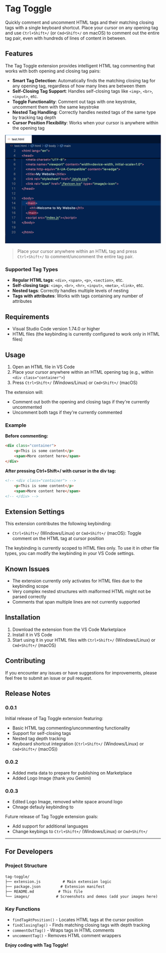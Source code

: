 # Tag Toggle

Quickly comment and uncomment HTML tags and their matching closing tags with a single keyboard shortcut. Place your cursor on any opening tag and use `Ctrl+Shift+/` (or `Cmd+Shift+/` on macOS) to comment out the entire tag pair, even with hundreds of lines of content in between.

## Features

The Tag Toggle extension provides intelligent HTML tag commenting that works with both opening and closing tag pairs:

- **Smart Tag Detection**: Automatically finds the matching closing tag for any opening tag, regardless of how many lines are between them
- **Self-Closing Tag Support**: Handles self-closing tags like `<img>`, `<br>`, `<input>`, etc.
- **Toggle Functionality**: Comment out tags with one keystroke, uncomment them with the same keystroke
- **Nested Tag Handling**: Correctly handles nested tags of the same type by tracking tag depth
- **Cursor Position Flexibility**: Works when your cursor is anywhere within the opening tag

![Feature Demo](images/tag-toggle.gif)

> Place your cursor anywhere within an HTML tag and press `Ctrl+Shift+/` to comment/uncomment the entire tag pair.

### Supported Tag Types

- **Regular HTML tags**: `<div>`, `<span>`, `<p>`, `<section>`, etc.
- **Self-closing tags**: `<img>`, `<br>`, `<hr>`, `<input>`, `<meta>`, `<link>`, etc.
- **Nested tags**: Correctly handles multiple levels of nesting
- **Tags with attributes**: Works with tags containing any number of attributes

## Requirements

- Visual Studio Code version 1.74.0 or higher
- HTML files (the keybinding is currently configured to work only in HTML files)

## Usage

1. Open an HTML file in VS Code
2. Place your cursor anywhere within an HTML opening tag (e.g., within `<div class="container">`)
3. Press `Ctrl+Shift+/` (Windows/Linux) or `Cmd+Shift+/` (macOS)

The extension will:
- Comment out both the opening and closing tags if they're currently uncommented
- Uncomment both tags if they're currently commented

### Example

**Before commenting:**
```html
<div class="container">
    <p>This is some content</p>
    <span>More content here</span>
</div>
```

**After pressing Ctrl+Shift+/ with cursor in the div tag:**
```html
<!-- <div class="container"> -->
    <p>This is some content</p>
    <span>More content here</span>
<!-- </div> -->
```

## Extension Settings

This extension contributes the following keybinding:

* `Ctrl+Shift+/` (Windows/Linux) or `Cmd+Shift+/` (macOS): Toggle comment on the HTML tag at cursor position

The keybinding is currently scoped to HTML files only. To use it in other file types, you can modify the keybinding in your VS Code settings.

## Known Issues

- The extension currently only activates for HTML files due to the keybinding scope
- Very complex nested structures with malformed HTML might not be parsed correctly
- Comments that span multiple lines are not currently supported

## Installation

1. Download the extension from the VS Code Marketplace
2. Install it in VS Code
3. Start using it in your HTML files with `Ctrl+Shift+/` (Windows/Linux) or `Cmd+Shift+/` (macOS)

## Contributing

If you encounter any issues or have suggestions for improvements, please feel free to submit an issue or pull request.

## Release Notes

### 0.0.1

Initial release of Tag Toggle extension featuring:
- Basic HTML tag commenting/uncommenting functionality
- Support for self-closing tags
- Nested tag depth tracking
- Keyboard shortcut integration (`Ctrl+Shift+/` (Windows/Linux) or `Cmd+Shift+/` (macOS))

### 0.0.2
- Added meta data to prepare for publishing on Marketplace
- Added Logo Image (thank you Gemini)

### 0.0.3
- Edited Logo Image, removed white space around logo
- Chnage defauly keybinding to 

Future release of Tag Toggle extension goals:
- Add support for additional languages
- Change keybings to `Ctrl+Shift+/` (Windows/Linux) or `Cmd+Shift+/`

---

## For Developers

### Project Structure

```
tag-toggle/
├── extension.js          # Main extension logic
├── package.json         # Extension manifest
├── README.md           # This file
└── images/            # Screenshots and demos (add your images here)
```

### Key Functions

- `findTagAtPosition()` - Locates HTML tags at the cursor position
- `findClosingTag()` - Finds matching closing tags with depth tracking
- `commentOutTag()` - Wraps tags in HTML comments
- `uncommentTag()` - Removes HTML comment wrappers

**Enjoy coding with Tag Toggle!**